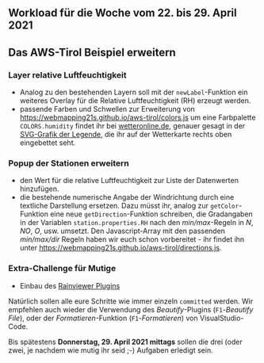 ## Workload für die Woche vom 22. bis 29. April 2021

## Das AWS-Tirol Beispiel erweitern

### Layer relative Luftfeuchtigkeit

* Analog zu den bestehenden Layern soll mit der `newLabel`-Funktion ein weiteres Overlay für die Relative Luftfeuchtigkeit (RH) erzeugt werden.
* passende Farben und Schwellen zur Erweiterung von <https://webmapping21s.github.io/aws-tirol/colors.js> um eine Farbpalette `COLORS.humidity` findet ihr bei [wetteronline.de](https://www.wetteronline.de/?gid=10093&metparaid=RH&pcid=pc_aktuell_local&pid=p_aktuell_local&sid=ColorMap), genauer gesagt in der [SVG-Grafik der Legende](https://st.wetteronline.de/mdr/p_aktuell_local/1.0.159/images/symbology/www/ic_Humidity_390x76.svg), die ihr auf der Wetterkarte rechts oben eingebettet seht.

### Popup der Stationen erweitern 

* den Wert für die relative Luftfeuchtigkeit zur Liste der Datenwerten hinzufügen.
* die bestehende numerische Angabe der Windrichtung durch eine textliche Darstellung ersetzen. Dazu müsst ihr, analog zur `getColor`-Funktion eine neue `getDirection`-Funktion schreiben, die Gradangaben in der Variablen `station.properties.RH` nach den *min/max*-Regeln in *N*, *NO*, *O*, usw. umsetzt. Den Javascript-Array mit den passenden *min/max/dir* Regeln haben wir euch schon vorbereitet - ihr findet ihn unter <https://webmapping21s.github.io/aws-tirol/directions.js>.

### Extra-Challenge für Mutige

* Einbau des [Rainviewer Plugins](https://github.com/mwasil/Leaflet.Rainviewer)

Natürlich sollen alle eure Schritte wie immer einzeln `committed` werden. Wir empfehlen auch wieder die Verwendung des *Beautify*-Plugins (`F1`-*Beautify File*), oder der *Formatieren*-Funktion (`F1`-*Formatieren*) von VisualStudio-Code.

Bis spätestens **Donnerstag, 29. April 2021 mittags** sollen die drei (oder zwei, je nachdem wie mutig ihr seid ;-)  Aufgaben erledigt sein.
